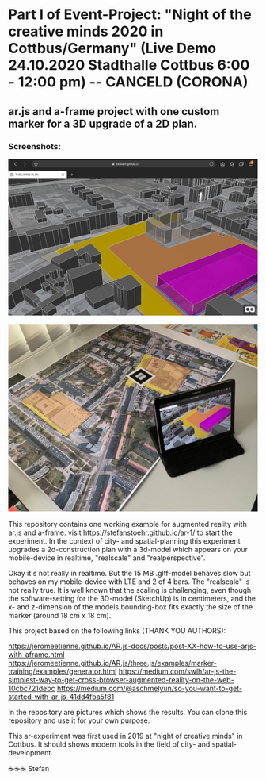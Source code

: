 # Part I of Event-Project: "Night of the creative minds 2020 in Cottbus/Germany" (Live Demo 24.10.2020 Stadthalle Cottbus 6:00 - 12:00 pm) -- CANCELD (CORONA)

## ar.js and a-frame project with one custom marker for a 3D upgrade of a 2D plan.

### Screenshots:
![live-demo](https://raw.githubusercontent.com/stefanstoehr/ar-1/master/Screenshot%20live.png)

![live-setting](https://raw.githubusercontent.com/stefanstoehr/ar-1/master/Setting%20Picture.jpg)

This repository contains one working example for augmented reality with ar.js and a-frame. visit https://stefanstoehr.github.io/ar-1/ to start the experiment. In the context of city- and spatial-planning this experiment upgrades a 2d-construction plan with a 3d-model which appears on your mobile-device in realtime, "realscale" and "realperspective".

Okay it's not really in realtime. But the 15 MB .gltf-model behaves slow but behaves on my mobile-device with LTE and 2 of 4 bars. The "realscale" is not really true. It is well known that the scaling is challenging, even though the software-setting for the 3D-model (SketchUp) is in centimeters, and the x- and z-dimension of the models bounding-box fits exactly the size of the marker (around 18 cm x 18 cm).        

This project based on the following links (THANK YOU AUTHORS):

https://jeromeetienne.github.io/AR.js-docs/posts/post-XX-how-to-use-arjs-with-aframe.html
https://jeromeetienne.github.io/AR.js/three.js/examples/marker-training/examples/generator.html
https://medium.com/swlh/ar-js-the-simplest-way-to-get-cross-browser-augmented-reality-on-the-web-10cbc721debc
https://medium.com/@aschmelyun/so-you-want-to-get-started-with-ar-js-41dd4fba5f81

In the repository are pictures which shows the results. You can clone this repository and use it for your own purpose. 

This ar-experiment was first used in 2019 at "night of creative minds" in Cottbus. It should shows modern tools in the field of city- and spatial- development.  

:coffee::coffee::coffee: Stefan
